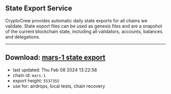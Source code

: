 ## State Export Service
CryptoCrew provides automatic daily state exports for all chains we validate. State export files can be used as genesis files and are a snapshot of the current blockchain state, including all validators, accounts, balances and delegations.

---
**Download: [mars-1 state export](https://dl.ccvalidators.com/SERVICE/mars/mars-1_export_5537355.json)**
---

- last updated: Thu Feb 08 2024 13:22:58
- chain id: `mars-1`
- export height: `5537355`
- use for: airdrops, local tests, chain recovery
